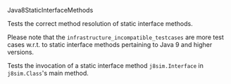 Java8StaticInterfaceMethods

Tests the correct method resolution of static interface methods.

Please note that the ```infrastructure_incompatible_testcases``` are more test cases w.r.t. to 
static interface methods pertaining to Java 9 and higher versions.

[//]: # (MAIN: j8sim.Class)
Tests the invocation of a static interface method ```j8sim.Interface``` in ```j8sim.Class```'s main
method.
